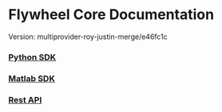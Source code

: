 # Flywheel Core Documentation
Version: multiprovider-roy-justin-merge/e46fc1c

### [Python SDK](python/)

### [Matlab SDK](matlab/)

### [Rest API](swagger/index.html)

